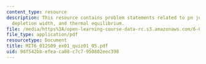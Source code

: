 ```yaml
---
content_type: resource
description: This resource contains problem statements related to pn junction diodes,
  depletion width, and thermal equilibrium.
file: /media/https%3A/open-learning-course-data-rc.s3.amazonaws.com/6-012-microelectronic-devices-and-circuits-spring-2009/9df542bbefeaca08c7c7950802eec398_MIT6_012S09_ex01_quiz01_05.pdf
file_type: application/pdf
resourcetype: Document
title: MIT6_012S09_ex01_quiz01_05.pdf
uid: 9df542bb-efea-ca08-c7c7-950802eec398
---
```

